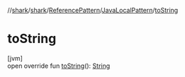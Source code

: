 //[shark](../../../../index.md)/[shark](../../index.md)/[ReferencePattern](../index.md)/[JavaLocalPattern](index.md)/[toString](to-string.md)

# toString

[jvm]\
open override fun [toString](to-string.md)(): [String](https://kotlinlang.org/api/latest/jvm/stdlib/kotlin/-string/index.html)
